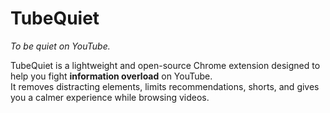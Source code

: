 # TubeQuiet

_To be quiet on YouTube._

TubeQuiet is a lightweight and open-source Chrome extension designed to help you fight **information overload** on YouTube.  
It removes distracting elements, limits recommendations, shorts, and gives you a calmer experience while browsing videos.

